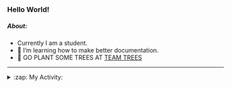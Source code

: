 ### Hello World!

##### About:
- Currently I am a student.
- 🌱 I’m learning how to make better documentation.
- 🌱 GO PLANT SOME TREES AT [TEAM TREES](https://teamtrees.org/)

---
<details>
  <summary>:zap: My Activity:</summary>
  
<!--START_SECTION:waka-->
![Code Time](http://img.shields.io/badge/Code%20Time-1%2C156%20hrs%2011%20mins-blue)

**I'm a Night 🦉** 

```text
🌞 Morning                1819 commits        ██░░░░░░░░░░░░░░░░░░░░░░░   10.00 % 
🌆 Daytime                6206 commits        █████████░░░░░░░░░░░░░░░░   34.12 % 
🌃 Evening                5173 commits        ███████░░░░░░░░░░░░░░░░░░   28.44 % 
🌙 Night                  4993 commits        ███████░░░░░░░░░░░░░░░░░░   27.45 % 
```
📅 **I'm Most Productive on Wednesday** 

```text
Monday                   2606 commits        ████░░░░░░░░░░░░░░░░░░░░░   14.33 % 
Tuesday                  2482 commits        ███░░░░░░░░░░░░░░░░░░░░░░   13.64 % 
Wednesday                4228 commits        ██████░░░░░░░░░░░░░░░░░░░   23.24 % 
Thursday                 2334 commits        ███░░░░░░░░░░░░░░░░░░░░░░   12.83 % 
Friday                   1837 commits        ███░░░░░░░░░░░░░░░░░░░░░░   10.10 % 
Saturday                 1605 commits        ██░░░░░░░░░░░░░░░░░░░░░░░   08.82 % 
Sunday                   3099 commits        ████░░░░░░░░░░░░░░░░░░░░░   17.04 % 
```


📊 **This Week I Spent My Time On** 

```text
🔥 Editors: 
VS Code                  2 hrs 31 mins       █████████████████████████   100.00 % 

🐱‍💻 Projects: 
praise                   2 hrs 30 mins       █████████████████████████   99.20 % 
CSF31                    1 min               ░░░░░░░░░░░░░░░░░░░░░░░░░   00.80 % 
```


 Last Updated on 08/08/2023 08:11:49 UTC
<!--END_SECTION:waka-->
</details>
